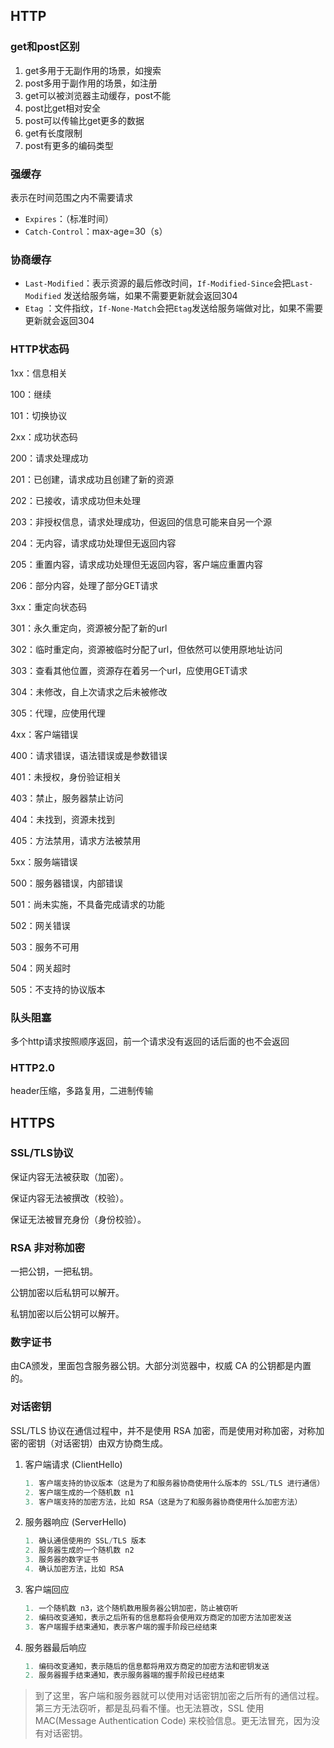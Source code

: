 ## HTTP

### get和post区别

1. get多用于无副作用的场景，如搜索
2. post多用于副作用的场景，如注册
3. get可以被浏览器主动缓存，post不能
4. post比get相对安全
5. post可以传输比get更多的数据
6. get有长度限制
7. post有更多的编码类型

### 强缓存

表示在时间范围之内不需要请求

- `Expires`：（标准时间）
- `Catch-Control`：max-age=30（s）

### 协商缓存

- `Last-Modified`：表示资源的最后修改时间，`If-Modified-Since`会把`Last-Modified` 发送给服务端，如果不需要更新就会返回304
- `Etag` ：文件指纹，`If-None-Match`会把`Etag`发送给服务端做对比，如果不需要更新就会返回304

### HTTP状态码

1xx：信息相关

100：继续

101：切换协议

2xx：成功状态码

200：请求处理成功

201：已创建，请求成功且创建了新的资源

202：已接收，请求成功但未处理

203：非授权信息，请求处理成功，但返回的信息可能来自另一个源

204：无内容，请求成功处理但无返回内容

205：重置内容，请求成功处理但无返回内容，客户端应重置内容

206：部分内容，处理了部分GET请求

3xx：重定向状态码

301：永久重定向，资源被分配了新的url

302：临时重定向，资源被临时分配了url，但依然可以使用原地址访问

303：查看其他位置，资源存在着另一个url，应使用GET请求

304：未修改，自上次请求之后未被修改

305：代理，应使用代理

4xx：客户端错误

400：请求错误，语法错误或是参数错误

401：未授权，身份验证相关

403：禁止，服务器禁止访问

404：未找到，资源未找到

405：方法禁用，请求方法被禁用

5xx：服务端错误

500：服务器错误，内部错误

501：尚未实施，不具备完成请求的功能

502：网关错误

503：服务不可用

504：网关超时

505：不支持的协议版本

### 队头阻塞

多个http请求按照顺序返回，前一个请求没有返回的话后面的也不会返回

### HTTP2.0

header压缩，多路复用，二进制传输

## HTTPS

### SSL/TLS协议

保证内容无法被获取（加密）。

保证内容无法被撰改（校验）。

保证无法被冒充身份（身份校验）。

### RSA 非对称加密

一把公钥，一把私钥。

公钥加密以后私钥可以解开。

私钥加密以后公钥可以解开。

### 数字证书

由CA颁发，里面包含服务器公钥。大部分浏览器中，权威 CA 的公钥都是内置的。

### 对话密钥

SSL/TLS 协议在通信过程中，并不是使用 RSA 加密，而是使用对称加密，对称加密的密钥（对话密钥）由双方协商生成。

1. 客户端请求 (ClientHello)
    
    ```jsx
    1. 客户端支持的协议版本（这是为了和服务器协商使用什么版本的 SSL/TLS 进行通信）
    2. 客户端生成的一个随机数 n1
    3. 客户端支持的加密方法，比如 RSA（这是为了和服务器协商使用什么加密方法）
    
    ```
    
2. 服务器响应 (ServerHello)
    
    ```jsx
    1. 确认通信使用的 SSL/TLS 版本
    2. 服务器生成的一个随机数 n2
    3. 服务器的数字证书
    4. 确认加密方法，比如 RSA
    
    ```
    
3. 客户端回应
    
    ```jsx
    1. 一个随机数 n3，这个随机数用服务器公钥加密，防止被窃听
    2. 编码改变通知，表示之后所有的信息都将会使用双方商定的加密方法加密发送
    3. 客户端握手结束通知，表示客户端的握手阶段已经结束
    
    ```
    
4. 服务器最后响应
    
    ```jsx
    1. 编码改变通知，表示随后的信息都将用双方商定的加密方法和密钥发送
    2. 服务器握手结束通知，表示服务器端的握手阶段已经结束
    
    ```
    

> 到了这里，客户端和服务器就可以使用对话密钥加密之后所有的通信过程。第三方无法窃听，都是乱码看不懂。也无法篡改，SSL 使用 MAC(Message Authentication Code) 来校验信息。更无法冒充，因为没有对话密钥。
>